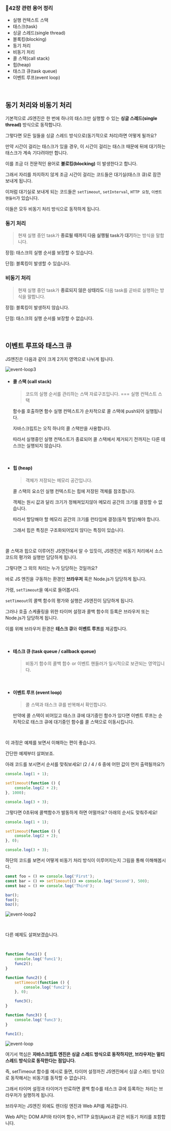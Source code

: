 ### 📌42장 관련 용어 정리

-   실행 컨텍스트 스택
-   태스크(task)
-   싱글 스레드(single thread)
-   블록킹(blocking)
-   동기 처리
-   비동기 처리
-   콜 스택(call stack)
-   힙(heap)
-   태스크 큐(task queue)
-   이벤트 루프(event loop)

<br>

## 동기 처리와 비동기 처리

기본적으로 JS엔진은 한 번에 하나의 태스크만 실행할 수 있는 **싱글 스레드(single thread)** 방식으로 동작합니다.

그렇다면 모든 일들을 싱글 스레드 방식으로(동기적으로 처리)하면 어떻게 될까요?

만약 시간이 걸리는 태스크가 있을 경우, 이 시간이 걸리는 태스크 때문에 뒤에 대기하는 태스크가 계속 기다려야만 합니다.

이를 조금 더 전문적인 용어로 **블로킹(blocking)** 이 발생한다고 합니다.

그래서 자리를 차지하지 않게 조금 시간이 걸리는 코드들은 대기실(태스크 큐)로 잠깐 보내게 됩니다.

이처럼 대기실로 보내게 되는 코드들은 `setTimeout`, `setInterval`, `HTTP 요청`, `이벤트 핸들러`가 있습니다.

이들은 모두 비동기 처리 방식으로 동작하게 됩니다.

### 동기 처리

> 현재 실행 중인 task가 **종료될 때까지 다음 실행될 task가 대기**하는 방식을 말합니다.

장점: 태스크의 실행 순서를 보장할 수 있습니다.

단점: 블록킹이 발생할 수 있습니다.

### 비동기 처리

> 현재 실행 중인 task가 **종료되지 않은 상태라도** 다음 task를 곧바로 실행하는 방식을 말합니다.

장점: 블록킹이 발생하지 않습니다.

단점: 태스크의 실행 순서를 보장할 수 없습니다.

<br>

## 이벤트 루프와 태스크 큐

JS엔진은 다음과 같이 크게 2가지 영역으로 나뉘게 됩니다.

![event-loop3](https://user-images.githubusercontent.com/88475978/198018627-caedb12a-ef71-4739-ad88-cd11f8aa4d7d.gif)

-   #### 콜 스택 (call stack)

    > 코드의 실행 순서를 관리하는 스택 자료구조입니다. === 실행 컨텍스트 스택

    함수를 호출하면 함수 실행 컨텍스트가 순차적으로 콜 스택에 push되어 실행됩니다.

    자바스크립트는 오직 하나의 콜 스택만을 사용합니다.

    따라서 실행중인 실행 컨텍스트가 종료되어 콜 스택에서 제거되기 전까지는 다른 테스크는 실행되지 않습니다.

<br>

-   #### 힙 (heap)

    > 객체가 저장되는 메모리 공간입니다.

    콜 스택의 요소인 실행 컨텍스트는 힙에 저장된 객체를 참조합니다.

    객체는 원시 값과 달리 크기가 정해져있지않아 메모리 공간의 크기를 결정할 수 없습니다.

    따라서 할당해야 할 메모리 공간의 크기를 런타임에 결정(동적 할당)해야 합니다.

    그래서 힙은 특징은 구조화되어있지 않다는 특징이 있습니다.

<br>

콜 스택과 힙으로 이루어진 JS엔진에서 알 수 있듯이, JS엔진은 비동기 처리에서 소스코드의 평가와 실행만 담당하게 됩니다.

그렇다면 그 외의 처리는 누가 담당하는 것일까요?

바로 JS 엔진을 구동하는 환경인 **브라우저** 혹은 Node.js가 담당하게 됩니다.

가령, `setTimeout`을 예시로 들어봅시다.

`setTimeout`의 콜백 함수의 평가와 실행은 JS엔진이 담당하게 됩니다.

그러나 호출 스케쥴링을 위한 타이머 설정과 콜백 함수의 등록은 브라우저 또는 Node.js가 담당하게 됩니다.

이를 위해 브라우저 환경은 **테스크 큐**와 **이벤트 루프**를 제공합니다.

<br>

-   #### 테스크 큐 (task queue / callback queue)

    > 비동기 함수의 콜백 함수 or 이벤트 핸들러가 일시적으로 보관되는 영역입니다.

<br>

-   #### 이벤트 루프 (event loop)

    > 콜 스택과 태스크 큐를 반복해서 확인합니다.

    만약에 콜 스택이 비어있고 태스크 큐에 대기중인 함수가 있다면 이벤트 루프는 순차적으로 태스크 큐에 대기중인 함수를 콜 스택으로 이동시킵니다.

<br>

이 과정은 예제를 보면서 이해하는 편이 좋습니다.

간단한 예제부터 살펴보죠.

아래 코드를 보시면서 순서를 맞춰보세요! (2 / 4 / 6 중에 어떤 값이 먼저 출력될까요?)

```js
console.log(1 + 1);

setTimeout(function () {
    console.log(2 + 2);
}, 1000);

console.log(3 + 3);
```

그렇다면 0초뒤에 콜백함수가 발동하게 하면 어떨까요? 아래의 순서도 맞춰주세요!

```js
console.log(1 + 1);

setTimeout(function () {
    console.log(2 + 2);
}, 0);

console.log(3 + 3);
```

하단의 코드를 보면서 어떻게 비동기 처리 방식이 이루어지는지 그림을 통해 이해해봅시다.

```js
const foo = () => console.log('First');
const bar = () => setTimeout(() => console.log('Second'), 500);
const baz = () => console.log('Third');

bar();
foo();
baz();
```

![event-loop2](https://user-images.githubusercontent.com/88475978/198018645-592a4cf4-a4e0-4609-b321-725ea85fdf11.gif)

<br>

다른 예제도 살펴보겠습니다.

<br>

```js
function func1() {
    console.log('func1');
    func2();
}

function func2() {
    setTimeout(function () {
        console.log('func2');
    }, 0);

    func3();
}

function func3() {
    console.log('func3');
}

func1();
```

![event-loop](https://user-images.githubusercontent.com/88475978/198018652-672278da-7051-4a64-94a6-636cde2b29dc.gif)

여기서 핵심은 **자바스크립트 엔진은 싱글 스레드 방식으로 동작하지만, 브라우저는 멀티 스레드 방식으로 동작한다는 점입니다.**

즉, setTimeout 함수를 예시로 들면, 타이머 설정까진 JS엔진에서 싱글 스레드 방식으로 동작해서는 비동기를 동작할 수 없습니다.

그래서 타이머 설정과 타이머가 만료하면 콜백 함수를 테스크 큐에 등록하는 처리는 브라우저가 실행하게 됩니다.

브라우저는 JS엔진 외에도 렌더링 엔진과 Web API를 제공합니다.

Web API는 DOM API와 타이머 함수, HTTP 요청(Ajax)과 같은 비동기 처리를 포함합니다.
